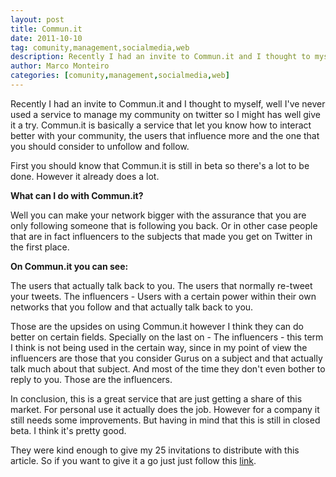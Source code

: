 ```yaml
---
layout: post
title: Commun.it
date: 2011-10-10
tag: comunity,management,socialmedia,web
description: Recently I had an invite to Commun.it and I thought to myself, well I've never used a service to manage my community on twitter so I might has well give
author: Marco Monteiro
categories: [comunity,management,socialmedia,web]
---
```


Recently I had an invite to Commun.it and I thought to myself, well I've never used a service to manage my community on twitter so I might has well give it a try. Commun.it is basically a service that let you know how to interact better with your community, the users that influence more and the one that you should consider to unfollow and follow.

First you should know that Commun.it is still in beta so there's a lot to be done. However it already does a lot.
<!--more-->
**What can I do with Commun.it?**

Well you can make your network bigger with the assurance that you are only following someone that is following you back. Or in other case people that are in fact influencers to the subjects that made you get on Twitter in the first place.

**On Commun.it you can see:**

The users that actually talk back to you.
The users that normally re-tweet your tweets.
The influencers - Users with a certain power within their own networks that you follow and that actually talk back to you.

Those are the upsides on using Commun.it however I think they can do better on certain fields. Specially on the last on - The influencers - this term I think is not being used in the certain way, since in my point of view the influencers are those that you consider Gurus on a subject and that actually talk much about that subject. And most of the time they don't even bother to reply to you. Those are the influencers.

In conclusion, this is a great service that are just getting a share of this market. For personal use it actually does the job. However for a company it still needs some improvements. But having in mind that this is still in closed beta. I think it's pretty good.

They were kind enough to give my 25 invitations to distribute with this article. So if you want to give it a go just just follow this [link](http://commun.it/?t=a5bb6c).